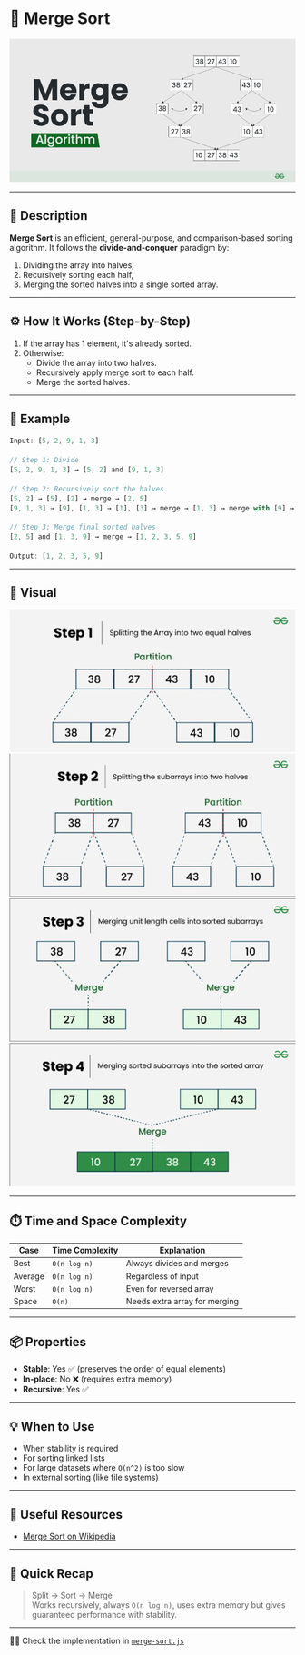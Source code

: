 # 🔀 Merge Sort

![Merge Sort Visualization](./images/merge-sort-algorithm.png)

---

## 📌 Description

**Merge Sort** is an efficient, general-purpose, and comparison-based sorting algorithm. It follows the **divide-and-conquer** paradigm by:

1. Dividing the array into halves,
2. Recursively sorting each half,
3. Merging the sorted halves into a single sorted array.

---

## ⚙️ How It Works (Step-by-Step)

1. If the array has 1 element, it's already sorted.
2. Otherwise:
   - Divide the array into two halves.
   - Recursively apply merge sort to each half.
   - Merge the sorted halves.

---

## 🧠 Example

```js
Input: [5, 2, 9, 1, 3]

// Step 1: Divide
[5, 2, 9, 1, 3] → [5, 2] and [9, 1, 3]

// Step 2: Recursively sort the halves
[5, 2] → [5], [2] → merge → [2, 5]
[9, 1, 3] → [9], [1, 3] → [1], [3] → merge → [1, 3] → merge with [9] → [1, 3, 9]

// Step 3: Merge final sorted halves
[2, 5] and [1, 3, 9] → merge → [1, 2, 3, 5, 9]

Output: [1, 2, 3, 5, 9]
```

---

## 🎨 Visual

![Merge Sort Visualization](./images/merge-sort-1.png)
![Merge Sort Visualization](./images/merge-sort-2.png)
![Merge Sort Visualization](./images/merge-sort-3.png)
![Merge Sort Visualization](./images/merge-sort-4.png)

---

## ⏱️ Time and Space Complexity

| Case    | Time Complexity | Explanation                   |
| ------- | --------------- | ----------------------------- |
| Best    | `O(n log n)`    | Always divides and merges     |
| Average | `O(n log n)`    | Regardless of input           |
| Worst   | `O(n log n)`    | Even for reversed array       |
| Space   | `O(n)`          | Needs extra array for merging |

---

## 📦 Properties

- **Stable**: Yes ✅ (preserves the order of equal elements)
- **In-place**: No ❌ (requires extra memory)
- **Recursive**: Yes ✅

---

## 💡 When to Use

- When stability is required
- For sorting linked lists
- For large datasets where `O(n^2)` is too slow
- In external sorting (like file systems)

---

## 🔗 Useful Resources

- [Merge Sort on Wikipedia](https://en.wikipedia.org/wiki/Merge_sort)

---

## 🧠 Quick Recap

> Split → Sort → Merge  
> Works recursively, always `O(n log n)`, uses extra memory but gives guaranteed performance with stability.

---

👨‍💻 Check the implementation in [`merge-sort.js`](./merge-sort.js)
